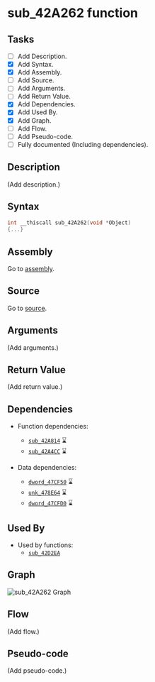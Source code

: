 # sub_42A262 function

## Tasks

- [ ] Add Description.
- [X] Add Syntax.
- [X] Add Assembly.
- [ ] Add Source.
- [ ] Add Arguments.
- [ ] Add Return Value.
- [X] Add Dependencies.
- [X] Add Used By.
- [X] Add Graph.
- [ ] Add Flow.
- [ ] Add Pseudo-code.
- [ ] Fully documented (Including dependencies).

## Description

(Add description.)

## Syntax

```c
int __thiscall sub_42A262(void *Object)
{...}
```

## Assembly

Go to [assembly](../asm/sub_42A262.asm).

## Source

Go to [source](../cc/sub_42A262.cc).

## Arguments

(Add arguments.)

## Return Value

(Add return value.)

## Dependencies

* Function dependencies:
  * [`sub_42A814`](sub_42A814.md) ⌛
  * [`sub_42A4CC`](sub_42A4CC.md) ⌛


* Data dependencies:
  * [`dword_47CF50`](dword_47CF50.md) ⌛
  * [`unk_478E64`](unk_478E64.md) ⌛
  * [`dword_47CFD0`](dword_47CFD0.md) ⌛

## Used By

* Used by functions:
  * [`sub_42D2EA`](../md/sub_42D2EA.md)

## Graph

![sub_42A262 Graph](../svg/sub_42A262.svg "sub_42A262 Graph")

## Flow

(Add flow.)

## Pseudo-code

(Add pseudo-code.)
